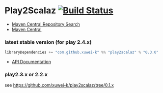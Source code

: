 # Play2Scalaz [![Build Status](https://secure.travis-ci.org/xuwei-k/play2scalaz.png?branch=master)](http://travis-ci.org/xuwei-k/play2scalaz)

- [Maven Central Repository Search](http://search.maven.org/#search%7Cga%7C1%7Cg%3A%22com.github.xuwei-k%22)
- [Maven Central](http://repo1.maven.org/maven2/com/github/xuwei-k/)

### latest stable version (for play 2.4.x)

```scala
libraryDependencies += "com.github.xuwei-k" %% "play2scalaz" % "0.3.0"
```

- [API Documentation](https://oss.sonatype.org/service/local/repositories/releases/archive/com/github/xuwei-k/play2scalaz_2.11/0.3.0/play2scalaz_2.11-0.3.0-javadoc.jar/!/index.html)

### play2.3.x or 2.2.x

see <https://github.com/xuwei-k/play2scalaz/tree/0.1.x>
